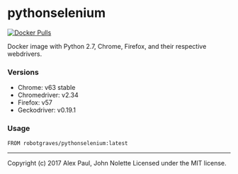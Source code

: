 # pythonselenium

[![Docker Pulls](https://img.shields.io/docker/pulls/robotgraves/pythonselenium.svg)](https://hub.docker.com/r/robotgraves/pythonselenium/)

Docker image with Python 2.7, Chrome, Firefox, and their respective webdrivers.

### Versions

* Chrome: v63 stable
* Chromedriver: v2.34
* Firefox: v57
* Geckodriver: v0.19.1

### Usage

```
FROM robotgraves/pythonselenium:latest
```

---
Copyright (c) 2017 Alex Paul, John Nolette Licensed under the MIT license.